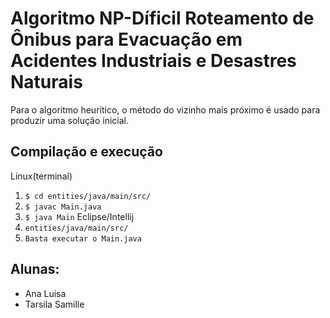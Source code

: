 # Algoritmo NP-Díficil Roteamento de Ônibus para Evacuação em Acidentes Industriais e Desastres Naturais

Para o algoritmo heurítico, o método do vizinho mais próximo é usado para produzir uma solução inicial.
## Compilação e execução
Linux(terminal)
1. `$ cd entities/java/main/src/`
2. `$ javac Main.java `
3. `$ java Main`
Eclipse/Intellij
1. `entities/java/main/src/`
2. ` Basta executar o Main.java `
## Alunas:
- Ana Luisa
- Tarsila Samille

